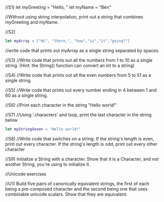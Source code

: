 //S1)
let myGreeting = "Hello, "
let myName = "Ben"

//Without using string interpolation, print out a string that combines myGreeting and myName.

//S2)
```swift
let myArray = ["Hi", "there,", "how","is","it","going?"]
```
//write code that prints out myArray as a single string separated by spaces.


//S3)
//Write code that prints out all the numbers from 1 to 10 as a single string.  (Hint: the String() function can convert an int to a string)

//S4)
//Write code that prints out all the even numbers from 5 to 51 as a single string.

//S5)
//Write code that prints out every number ending in 4 between 1 and 60 as a single string.


//S6)
//Print each character in the string "Hello world!"

//S7) 
//Using '.characters' and loop, print the last character in the string below
```swift
let myStringSeven = "Hello world!"
```

//S8)
//Write code that switches on a string.  If the string's length is even, print out every character.  If the string's length is odd, print out every other character


//S9) Initialize a String with a character. Show that it is a Character, and not another String, you're using 
to initialize it.

//Unicode exercises

//U1) Build five pairs of canonically equivalent strings, the first of each being a pre-composed character and
the second being one that uses combinable unicode scalars. Show that they are equivalent.

